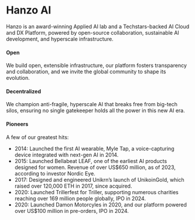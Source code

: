 # Hanzo AI

Hanzo is an award-winning Applied AI lab and a Techstars-backed AI Cloud and DX Platform, powered by open-source collaboration, sustainable AI development, and hyperscale infrastructure.

#### Open
We build open, extensible infrastructure, our platform fosters transparency and collaboration, and we invite the global community to shape its evolution.

#### Decentralized
We champion anti-fragile, hyperscale AI that breaks free from big-tech silos, ensuring no single gatekeeper holds all the power in this new AI era.

#### Pioneers

A few of our greatest hits:

- 2014: Launched the first AI wearable, Myle Tap, a voice-capturing device integrated with next-gen AI in 2014.
- 2015: Launched Bellabeat LEAF, one of the earliest AI products designed for women. Revenue of over US$650 million, as of 2023, according to investor Nordic Eye.
- 2017: Designed and engineered Unikrn’s launch of UnikoinGold, which raised over 120,000 ETH in 2017, since acquired.
- 2020: Launched Trillerfest for Triller, supporting numerous charities reaching over 169 million people globally, IPO in 2024.
- 2020: Launched Damon Motorcyles in 2020, and our platform powered over US$100 million in pre-orders, IPO in 2024.
